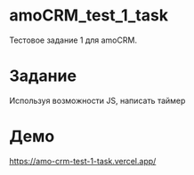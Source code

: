 # amoCRM_test_1_task
Тестовое задание 1 для amoCRM.

# Задание
Используя возможности JS, написать таймер

# Демо
https://amo-crm-test-1-task.vercel.app/
